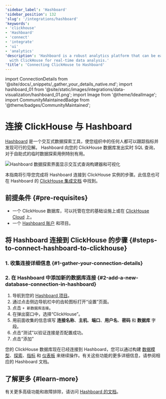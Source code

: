 ```yaml
---
'sidebar_label': 'Hashboard'
'sidebar_position': 132
'slug': '/integrations/hashboard'
'keywords':
- 'clickhouse'
- 'Hashboard'
- 'connect'
- 'integrate'
- 'ui'
- 'analytics'
'description': 'Hashboard is a robust analytics platform that can be easily integrated
  with ClickHouse for real-time data analysis.'
'title': 'Connecting ClickHouse to Hashboard'
---
```


import ConnectionDetails from '@site/docs/_snippets/_gather_your_details_native.md';
import hashboard_01 from '@site/static/images/integrations/data-visualization/hashboard_01.png';
import Image from '@theme/IdealImage';
import CommunityMaintainedBadge from '@theme/badges/CommunityMaintained';


# 连接 ClickHouse 与 Hashboard

<CommunityMaintainedBadge/>

[Hashboard](https://hashboard.com) 是一个交互式数据探索工具，使您组织中的任何人都可以跟踪指标并发现可行的见解。 Hashboard 向您的 ClickHouse 数据库发出实时 SQL 查询，对于自助式的临时数据探索用例特别有用。

<Image size="md" img={hashboard_01} alt="Hashboard 数据探索界面显示交互式查询构建器和可视化" border />

<br/>

本指南将引导您完成将 Hashboard 连接到 ClickHouse 实例的步骤。此信息也可在 Hashboard 的 [ClickHouse 集成文档](https://docs.hashboard.com/docs/database-connections/clickhouse) 中找到。

## 前提条件 {#pre-requisites}

- 一个 ClickHouse 数据库，可以托管在您的基础设施上或在 [ClickHouse Cloud](https://clickhouse.com/) 上。
- 一个 [Hashboard 账户](https://hashboard.com/getAccess) 和项目。

## 将 Hashboard 连接到 ClickHouse 的步骤 {#steps-to-connect-hashboard-to-clickhouse}

### 1. 收集连接详细信息 {#1-gather-your-connection-details}

<ConnectionDetails />

### 2. 在 Hashboard 中添加新的数据库连接 {#2-add-a-new-database-connection-in-hashboard}

1. 导航到您的 [Hashboard 项目](https://hashboard.com/app)。
2. 通过点击侧边导航栏中的齿轮图标打开“设置”页面。
3. 点击 `+ 新数据库连接`。
4. 在弹出窗口中，选择“ClickHouse”。
5. 用前面收集的信息填写 **连接名称**、**主机**、**端口**、**用户名**、**密码** 和 **数据库** 字段。
6. 点击“测试”以验证连接是否配置成功。
7. 点击“添加”

您的 ClickHouse 数据库现在已经连接到 Hashboard，您可以通过构建 [数据模型](https://docs.hashboard.com/docs/data-modeling/add-data-model)、[探索](https://docs.hashboard.com/docs/visualizing-data/explorations)、[指标](https://docs.hashboard.com/docs/metrics) 和 [仪表板](https://docs.hashboard.com/docs/dashboards) 来继续操作。有关这些功能的更多详细信息，请参阅相应的 Hashboard 文档。

## 了解更多 {#learn-more}

有关更多高级功能和故障排除，请访问 [Hashboard 的文档](https://docs.hashboard.com/)。
